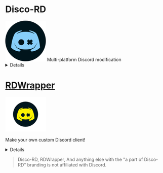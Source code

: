 # Disco-RD 
<img src="https://github.com/FiskDk/disco-rd-client/raw/master/disco-rd.png" width="128">
Multi-platform Discord modification

<details>


  

### Changelog

  

#### Script V2.0

- Fixed errors in the messageEdit module

- added defaultOverlay

- prep work for custom CSS

  

### Features

  

- Custom Dark Discord theme

- Multi platform - (Windows, Web, iPadOS)

- Developer Tools (Disco-RD Studio) (Comming Soon)

- Compatible with BetterDiscord / BandagedBD (Known bugs : exiting setting causes a soft-crash)
  
  

### Screenshots
<details>
	

##### Disco-RD for web - Edge - Disco-RD Script V2

![](https://github.com/FiskDk/disco-rd/blob/master/img/Web-Edge-Disco-RD-Script-2.png)

  

##### Disco-RD for Windows - Core V1.9 - Disco-RD Script V2

![](https://github.com/FiskDk/disco-rd/blob/master/img/Windows-Core-1-9-Disco-RD-Script-2.png)

  

##### Disco-RD for iPadOS - iPadOS 13.4.1 (iPad Air 2) - Disco-RD Script V1.8.2

![](https://github.com/FiskDk/disco-rd/blob/master/img/iPadOS-13-4-1-Disco-RD-Script-1-8-2.png)

  
</details>
  

### Known bugs

- In Server Settings the following things are broken : Members, Invites, Bans

  

## Get Disco-RD

###### Disco-RD is currently still in development. Bugs are to be expected.

### Windows tutorial

* Open a PowerShell CLI by pressing the Windows key + R on your keyboard - then type "powershell" and press enter

* Copy the code below and paste it in the PowerShell window (Windows 10 users can just right click the terminal window after the code is copied.)

* When it says its done, you can go and close the window and launch Discord

If it instantly closes when you run the code, then check if you have NodeJS installed

[NodeJS](https://nodejs.org/en/)

[Install NodeJS without admin permissions](http://abdelraoof.com/blog/2014/11/11/install-nodejs-without-admin-rights/)
  
```powershell
$nodeV = (node -v) | Out-String
if ($nodeV.StartsWith("v")) { echo NodeJS Version : $nodeV } else {exit}
Stop-process -Name discord
cd C:\Users\$env:UserName\AppData\Roaming\discord\0.0.*\modules\discord_desktop_core
if (Test-Path "core.old") { remove-item "core.old" }
if (Test-Path "rd") { remove-item "rd" }
npx asar extract core.asar rd
cd rd\app
remove-item "mainScreenPreload.js"
Invoke-WebRequest https://raw.githubusercontent.com/FiskDk/disco-rd-client/master/windows_preload.js -OutFile mainScreenPreload.js
cd C:\Users\$env:UserName\AppData\Roaming\discord\0.0.*\modules\discord_desktop_core
if (test-path "core.asar") { rename-item "core.asar" "core.old" }
npx asar pack rd core.asar
Remove-Item -Recurse -Force "rd"
echo "You can now launch Discord - Thanks for installing Disco-RD <3 - if you need help - contact me f1sk#3621 on Discord"
<3 - you can close this now
```
### iPadOS Tutorial

  

##### This method is outdated - A new version is comming soon

You need Siri Shortcuts for this to work.

  

[Siri Shortcuts](https://apps.apple.com/us/app/shortcuts/id915249334)

  

When you have Siri Shortcuts installed open the "Settings" app.

Then scroll down until you see "Shortcuts". Then click on that.

Now you will have to enable "Allow Untrusted Shortcuts" - You will be asked to enter your passcode.

After you are done that you can proceed by installing the Disco-RD Shortcut by using the link

  

##### New shortcut with autoupdate is coming soon

  

### Web Tutorial

  

Here is all you need to get started :

  

1 : A compatible browser

  

Officially supported browsers :

Google Chrome

The new Edge (Chromium based)

  

Browsers that "might" work :

Chromium based browsers with extention support

  

2 : A lil time

  

Disco-RD for web is not that complicated to install but it still takes a lil time.

  

How to install :

  

Start by opening a new tab in your browser - in the URL bar type in : "about://extensions" (without the quotes)

  

Find where it says "Developer Mode" and enable that

  

A button should appear saying "Load unpacked" - if not - try to refresh the page - or restart the browser

  

Now download Disco-RD for web by going to

  

[Disco-RD For Web](https://raw.githubusercontent.com/FiskDk/disco-rd-client/master/Disco-RD%20For%20Web.zip)

  

Save the file somewhere and extract it

  

You should now have have a folder structure like this :

  

Dir where you extracted |

- web.zip

- Disco-RD Web

  

If not - make sure you dont extract into another folder (example : dir where you extracted\web\Disco-RD Web

  

Now open your browser again - navigate to "about://extensions" (without the quotes) if you werent there already

  

Now click the "Load unpacked" button and navigate to the folder "Disco-RD Web" - then click select folder

  

Now when you go to Discord in your browser you should see Disco-RD

</details>

# [RDWrapper](https://github.com/FiskDk/RDWrapper)

<img src="https://github.com/FiskDk/RDWrapper/raw/master/RDWrapper.png" width="128">

 Make your own custom Discord client!
 <details>

## How to use : 
Download the RDWrapper folder, then look in the "How To.txt" file - or read it here

### Contents of "How To.txt"
How to use RDWrapper

It's simple
Make a GitHub repo
in your repo you'll need to create 2 files, a JS file, and a CSS file
Write your custom client code in the JS file, and your custom theme/css in the CSS file
Now get your direct links

https://raw.githubusercontent.com/GitHubUserName/RepoName/master/filename

Example :

https://raw.githubusercontent.com/FiskDk/RDWrapper/master/ExampleScript/main.css

Now open RDWrapper.cmd and follow the instructions

# Example Showcase
https://drive.google.com/file/d/1NlfrEdETX1lH1it6IWX2FiSdH2AW4-Ag/view?usp=sharing
</details>

> Disco-RD, RDWrapper, And anything else with the "a part of Disco-RD" branding is not affiliated with Discord.